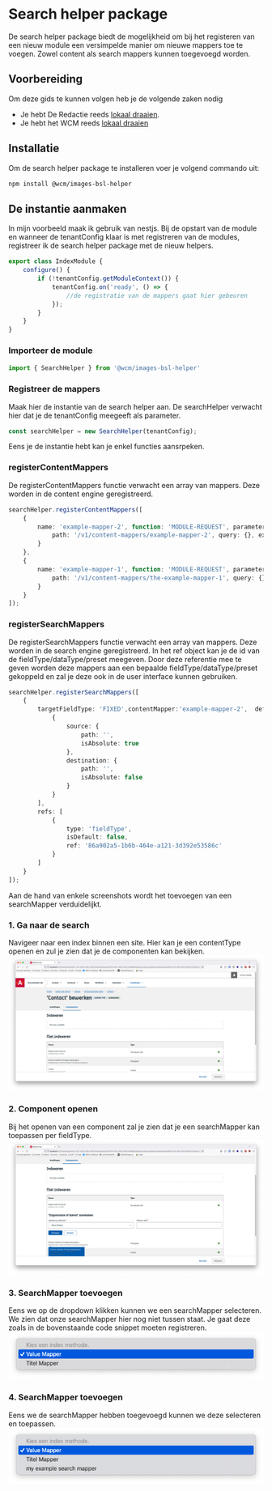 # Search helper package
De search helper package biedt de mogelijkheid om bij het registeren van een nieuw module 
een versimpelde manier om nieuwe mappers toe te voegen. 
Zowel content als search mappers kunnen toegevoegd worden.


## Voorbereiding
Om deze gids te kunnen volgen heb je de volgende zaken nodig
- Je hebt De Redactie reeds [lokaal draaien](/modules/content/setup/redactie/setup).
- Je hebt het WCM reeds [lokaal draaien](/modules/content/setup/wcm/index.md)

## Installatie
Om de search helper package te installeren voer je volgend commando uit:
```bash
npm install @wcm/images-bsl-helper
```
## De instantie aanmaken
In mijn voorbeeld maak ik gebruik van nestjs. Bij de opstart van de module en wanneer de tenantConfig klaar is met registreren van de modules, registreer ik de search helper package met de nieuw helpers. 
```typescript
export class IndexModule {
	configure() {
		if (!tenantConfig.getModuleContext()) {
			tenantConfig.on('ready', () => {
				//de registratie van de mappers gaat hier gebeuren
			});
		}
	} 
}
```
### Importeer de module
```typescript
import { SearchHelper } from '@wcm/images-bsl-helper'
```
### Registreer de mappers
Maak hier de instantie van de search helper aan. De searchHelper verwacht hier dat je de tenantConfig meegeeft als parameter.
```typescript
const searchHelper = new SearchHelper(tenantConfig);
```
Eens je de instantie hebt kan je enkel functies aansrpeken. 

### registerContentMappers
De registerContentMappers functie verwacht een array van mappers. Deze worden in de content engine geregistreerd.
```typescript
searchHelper.registerContentMappers([
	{
		name: 'example-mapper-2', function: 'MODULE-REQUEST', parameters: {
			path: '/v1/content-mappers/example-mapper-2', query: {}, extraInfo: {}
		}
	},
	{
		name: 'example-mapper-1', function: 'MODULE-REQUEST', parameters: {
			path: '/v1/content-mappers/the-example-mapper-1', query: {}, extraInfo: {}
		}
	}
]);
```

### registerSearchMappers
De registerSearchMappers functie verwacht een array van mappers. Deze worden in de search engine geregistreerd. In het ref object kan je de id van de fieldType/dataType/preset meegeven.
Door deze referentie mee te geven worden deze mappers aan een bepaalde fieldType/dataType/preset gekoppeld en zal je deze ook in de user interface kunnen gebruiken.
```typescript
searchHelper.registerSearchMappers([
    {
        targetFieldType: 'FIXED',contentMapper:'example-mapper-2',  defaultTargetFieldName: 'example mapper', label: 'my example mapper', targetOperators: [
            {
                source: {
                    path: '',
                    isAbsolute: true
                },
                destination: {
                    path: '',
                    isAbsolute: false
                }
            }
        ],
        refs: [
            {
                type: 'fieldType',
                isDefault: false,
                ref: '86a902a5-1b6b-464e-a121-3d392e53586c'
            }
        ]
    }
]);
```

Aan de hand van enkele screenshots wordt het toevoegen van een searchMapper verduidelijkt.
### 1. Ga naar de search
Navigeer naar een index binnen een site. Hier kan je een contentType openen en zul je zien dat je de componenten kan bekijken.
[![](./images/gpubp-search-1.png)](./images/gpubp-search-1.png)
### 2. Component openen
Bij het openen van een component zal je zien dat je een searchMapper kan toepassen per fieldType.
[![](./images/gpubp-search-2.png)](./images/gpubp-search-2.png)
### 3. SearchMapper toevoegen
Eens we op de dropdown klikken kunnen we een searchMapper selecteren. We zien dat onze searchMapper hier nog niet tussen staat.
Je gaat deze zoals in de bovenstaande code snippet moeten registreren.
[![](./images/gpubp-search-3.png)](./images/gpubp-search-3.png)
### 4. SearchMapper toevoegen
Eens we de searchMapper hebben toegevoegd kunnen we deze selecteren en toepassen.
[![](./images/gpubp-search-4.png)](./images/gpubp-search-4.png)
